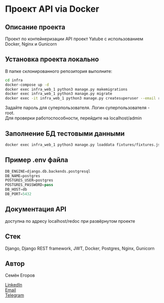 # Проект API via Docker

## Описание проекта

Проект по контейнеризации API проект Yatube с использованием Docker, Nginx и Gunicorn

## Установка проекта локально

В папке склонированного репозитория выполните:

```bash
cd infra
docker-compose up -d
docker exec infra_web_1 python3 manage.py makemigrations
docker exec infra_web_1 python3 manage.py migrate
docker exec -it infra_web_1 python3 manage.py createsuperuser --email root@root.ru --username root -v 3
```
Задайте пароль для суперпользователя. Логин суперпользователя - root.  
Для проверки работоспособности, перейдите на localhost/admin


## Заполнение БД тестовыми данными

```bash
docker exec infra_web_1 python3 manage.py loaddata fixtures/fixtures.json
```

## Пример .env файла
```Python
DB_ENGINE=django.db.backends.postgresql
DB_NAME=postgres
POSTGRES_USER=postgres
POSTGRES_PASSWORD=pass
DB_HOST=db
DB_PORT=5432
```
## Документация API

доступна по адресу localhost/redoc при развёрнутом проекте

## Стек

Django, Django REST framework, JWT, Docker, Postgres, Nginx, Gunicorn

## Автор

Семён Егоров  


[LinkedIn](linkedin.com)  
[Email](rhinorofl@gmail.com)  
[Telegram](https://t.me/SamePersoon)